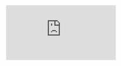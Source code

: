 ![Juniper%20Event%20Driven%20Infrastructure.pdf](https://github.com/Sudhishna/Juniper_Partners_Vertical_Intern_Project/blob/master/j-EDI/j-EDI%20Learning/Juniper%20Event%20Driven%20Infrastructure.pdf "Serial Number Assigned")
